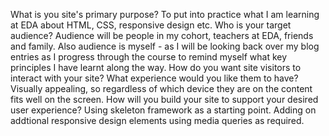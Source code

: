  What is you site's primary purpose?
 To put into practice what I am learning at EDA about HTML, CSS, responsive design etc.
 Who is your target audience?
 Audience will be people in my cohort, teachers at EDA, friends and family. Also audience is myself - as I will be looking back over my blog entries as I progress through the course to remind myself what key principles I have learnt along the way.
 How do you want site visitors to interact with your site? What experience would you like them to have? Visually appealing, so regardless of which device they are on the content fits well on the screen.
 How will you build your site to support your desired user experience? Using skeleton framework as a starting point. Adding on addtional responsive design elements using media queries as required.
